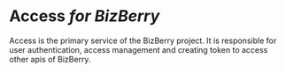 # Access *for BizBerry*

Access is the primary service of the BizBerry project. It is responsible for user authentication, access management and creating token to access other apis of BizBerry.
